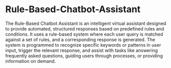 # Rule-Based-Chatbot-Assistant
The Rule-Based Chatbot Assistant is an intelligent virtual assistant designed to provide automated, structured responses based on predefined rules and conditions. It uses a rule-based system where each user query is matched against a set of rules, and a corresponding response is generated. The system is programmed to recognize specific keywords or patterns in user input, trigger the relevant response, and assist with tasks like answering frequently asked questions, guiding users through processes, or providing information on demand.
